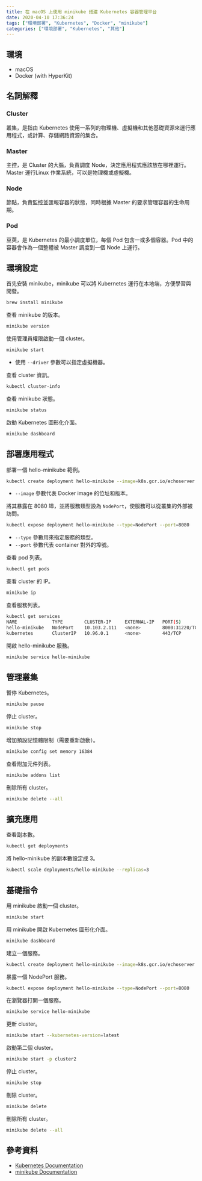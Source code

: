 ```yaml
---
title: 在 macOS 上使用 minikube 搭建 Kubernetes 容器管理平台
date: 2020-04-10 17:36:24
tags: ["環境部署", "Kubernetes", "Docker", "minikube"]
categories: ["環境部署", "Kubernetes", "其他"]
---
```


## 環境

- macOS
- Docker (with HyperKit)

## 名詞解釋

### Cluster

叢集，是指由 Kubernetes 使用一系列的物理機、虛擬機和其他基礎資源來運行應用程式，或計算、存儲網路資源的集合。

### Master

主控，是 Cluster 的大腦，負責調度 Node，決定應用程式應該放在哪裡運行。Master 運行Linux 作業系統，可以是物理機或虛擬機。

### Node

節點，負責監控並匯報容器的狀態，同時根據 Master 的要求管理容器的生命周期。

### Pod

豆莢，是 Kubernetes 的最小調度單位，每個 Pod 包含一或多個容器。Pod 中的容器會作為一個整體被 Master 調度到一個 Node 上運行。

## 環境設定

首先安裝 minikube，minikube 可以將 Kubernetes 運行在本地端，方便學習與開發。

```BASH
brew install minikube
```

查看 minikube 的版本。

```BASH
minikube version
```

使用管理員權限啟動一個 cluster。

```BASH
minikube start
```

- 使用 `--driver` 參數可以指定虛擬機器。

查看 cluster 資訊。

```BASH
kubectl cluster-info
```

查看 minikube 狀態。

```BASH
minikube status
```

啟動 Kubernetes 圖形化介面。

```BASH
minikube dashboard
```

## 部署應用程式

部署一個 hello-minikube 範例。

```BASH
kubectl create deployment hello-minikube --image=k8s.gcr.io/echoserver:1.4
```

- `--image` 參數代表 Docker image 的位址和版本。

將其暴露在 8080 埠，並將服務類型設為 `NodePort`，使服務可以從叢集的外部被訪問。

```BASH
kubectl expose deployment hello-minikube --type=NodePort --port=8080
```

- `--type` 參數用來指定服務的類型。
- `--port` 參數代表 container 對外的埠號。

查看 pod 列表。

```BASH
kubectl get pods
```

查看 cluster 的 IP。

```BASH
minikube ip
```

查看服務列表。

```BASH
kubectl get services
NAME             TYPE        CLUSTER-IP     EXTERNAL-IP   PORT(S)          AGE
hello-minikube   NodePort    10.103.2.111   <none>        8080:31220/TCP   3m48s
kubernetes       ClusterIP   10.96.0.1      <none>        443/TCP          16m
```

開啟 hello-minikube 服務。

```BASH
minikube service hello-minikube
```

## 管理叢集

暫停 Kubernetes。

```BASH
minikube pause
```

停止 cluster。

```BASH
minikube stop
```

增加預設記憶體限制（需要重新啟動）。

```BASH
minikube config set memory 16384
```

查看附加元件列表。

```BASH
minikube addons list
```

刪除所有 cluster。

```BASH
minikube delete --all
```

## 擴充應用

查看副本數。

```BASH
kubectl get deployments
```

將 hello-minikube 的副本數設定成 3。

```BASH
kubectl scale deployments/hello-minikube --replicas=3
```

## 基礎指令

用 minikube 啟動一個 cluster。

```BASH
minikube start
```

用 minikube 開啟 Kubernetes 圖形化介面。

```BASH
minikube dashboard
```

建立一個服務。

```BASH
kubectl create deployment hello-minikube --image=k8s.gcr.io/echoserver:1.4
```

暴露一個 NodePort 服務。

```BASH
kubectl expose deployment hello-minikube --type=NodePort --port=8080
```

在瀏覽器打開一個服務。

```BASH
minikube service hello-minikube
```

更新 cluster。

```BASH
minikube start --kubernetes-version=latest
```

啟動第二個 cluster。

```BASH
minikube start -p cluster2
```

停止 cluster。

```BASH
minikube stop
```

刪除 cluster。

```BASH
minikube delete
```

刪除所有 cluster。

```BASH
minikube delete --all
```

## 參考資料

- [Kubernetes Documentation](https://kubernetes.io/zh/docs/home/)
- [minikube Documentation](https://minikube.sigs.k8s.io/docs/)
